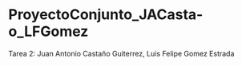 # ProyectoConjunto_JACasta-o_LFGomez
Tarea 2: Juan Antonio Castaño Guiterrez, Luis Felipe Gomez Estrada
